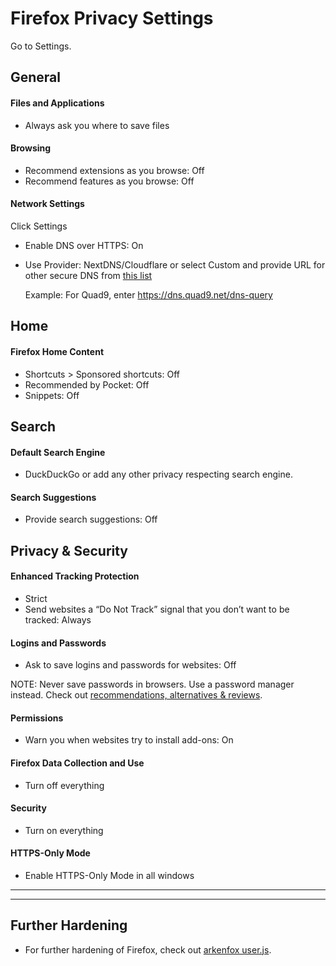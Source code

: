 # Firefox Privacy Settings

Go to Settings.



## General

#### Files and Applications
- Always ask you where to save files

#### Browsing
- Recommend extensions as you browse: Off
- Recommend features as you browse: Off

#### Network Settings
Click Settings
- Enable DNS over HTTPS: On
- Use Provider: NextDNS/Cloudflare or select Custom and provide URL for other secure DNS from [this list](https://www.privacyguides.org/dns/)
  
  Example: For Quad9, enter https://dns.quad9.net/dns-query



## Home

#### Firefox Home Content
- Shortcuts > Sponsored shortcuts: Off
- Recommended by Pocket: Off
- Snippets: Off



## Search

#### Default Search Engine
- DuckDuckGo or add any other privacy respecting search engine.

#### Search Suggestions
- Provide search suggestions: Off



## Privacy & Security

#### Enhanced Tracking Protection
- Strict
- Send websites a “Do Not Track” signal that you don’t want to be tracked: Always

#### Logins and Passwords
- Ask to save logins and passwords for websites: Off

NOTE: Never save passwords in browsers. Use a password manager instead. Check out [recommendations, alternatives & reviews](https://github.com/the-weird-aquarian/privacy-settings#recommendations-alternatives--reviews).

#### Permissions
- Warn you when websites try to install add-ons: On

#### Firefox Data Collection and Use
- Turn off everything

#### Security
- Turn on everything

#### HTTPS-Only Mode
- Enable HTTPS-Only Mode in all windows

---
---

## Further Hardening
- For further hardening of Firefox, check out [arkenfox user.js](https://github.com/arkenfox/user.js).